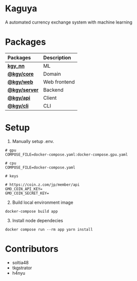 # Kaguya

A automated currency exchange system with machine learning

# Packages

| Packages                    | Description  |
| :---------------------------| :----------- |
| **[kgy_nn](./kgy_nn)**   | ML           |
| **[@kgy/core](./core)**     | Domain       |
| **[@kgy/web](./web)**       | Web frontend |
| **[@kgy/server](./server)** | Backend      |
| **[@kgy/api](./api)**       | Client       |
| **[@kgy/cli](./cli)**       | CLI          |

# Setup

1. Manually setup .env.

```
# gpu
COMPOSE_FILE=docker-compose.yaml:docker-compose.gpu.yaml

# cpu
COMPOSE_FILE=docker-compose.yaml

# keys

# https://coin.z.com/jp/member/api
GMO_COIN_API_KEY=
GMO_COIN_SECRET_KEY=
```

2. Build local environment image

```
docker-compose build app
```

3. Install node dependecies

```
docker compose run --rm app yarn install
```

# Contributors

- soltia48
- tkgstrator
- h4nyu
